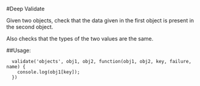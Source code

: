 #Deep Validate

Given two objects, check that the data given in the first object is present in the second object.

Also checks that the types of the two values are the same.


##Usage:
```
  validate('objects', obj1, obj2, function(obj1, obj2, key, failure, name) {
    console.log(obj1[key]);
  })
```
